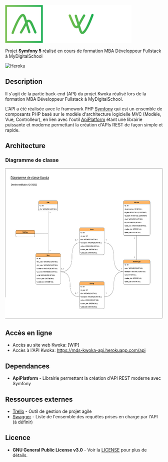 <img src="assets/img/logo/logo_kwoka_blanc.png" alt="Logo Kwoka" height="120" />

Projet **Symfony 5** réalisé en cours de formation MBA Développeur Fullstack à MyDigitalSchool

![Heroku](https://pyheroku-badge.herokuapp.com/?app=mds-kwoka-api&style=flat)

## Description

Il s'agit de la partie back-end (API) du projet Kwoka réalisé lors de la formation MBA Développeur Fullstack à MyDigitalSchool.

L'API a été réalisée avec le framework PHP [Symfony](https://symfony.com/) qui est un ensemble de composants PHP basé sur le modèle d'architecture logicielle MVC (Modèle, Vue, Controlleur),
en lien avec l'outil [ApiPlatform](https://api-platform.com/) étant une librairie puissante et moderne permettant la création d'APIs REST de façon simple et rapide.

## Architecture

### Diagramme de classe

<img src="assets/img/Diagramme_de_classe_Kwoka_(Final).png" alt="Diagramme de classe Kwoka" height="480" />

## Accès en ligne

* Accès au site web Kwoka: [WIP]
* Accès à l'API Kwoka: https://mds-kwoka-api.herokuapp.com/api

## Dependances

* **ApiPlatform** - Librairie permettant la création d'API REST moderne avec Symfony

## Ressources externes

* [Trello](https://trello.com/b/2GEz4fMe/kwoka-back-end) - Outil de gestion de projet agile
* [Swagger](https://mds-kwoka-api.herokuapp.com/api) - Liste de l'ensemble des requêtes prises en charge par l'API (à définir)

## Licence

* **GNU General Public License v3.0** - Voir la [LICENSE](LICENSE) pour plus de détails.
